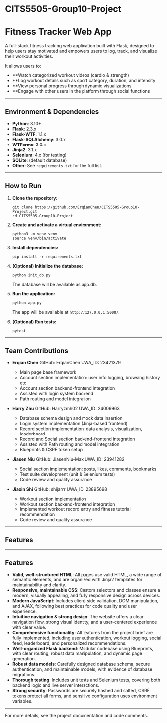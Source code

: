 # CITS5505-Group10-Project
# Fitness Tracker Web App

A full-stack fitness tracking web application built with Flask, designed to help users stay motivated and empowers users to log, track, and visualize their workout activities.

It allows users to:
- **Watch categorized workout videos (cardio & strength)
- **Log workout details such as sport category, duration, and intensity
- **View personal progress through dynamic visualizations
- **Engage with other users in the platform through social functions

---

## Environment & Dependencies

- **Python**: 3.10+
- **Flask**: 2.3.x
- **Flask-WTF**: 1.1.x
- **Flask-SQLAlchemy**: 3.0.x
- **WTForms**: 3.0.x
- **Jinja2**: 3.1.x
- **Selenium**: 4.x (for testing)
- **SQLite**: (default database)
- **Other**: See `requirements.txt` for the full list.

---

## How to Run

1. **Clone the repository:**
   ```
   git clone https://github.com/ErqianChen/CITS5505-Group10-Project.git
   cd CITS5505-Group10-Project
   ```

2. **Create and activate a virtual environment:**
   ```
   python3 -m venv venv
   source venv/bin/activate
   ```

3. **Install dependencies:**
   ```
   pip install -r requirements.txt
   ```

4. **(Optional) Initialize the database:**
   ```
   python init_db.py
   ```
   The database will be available as app.db.


5. **Run the application:**
   ```
   python app.py
   ```
   The app will be available at `http://127.0.0.1:5000/`.

6. **(Optional) Run tests:**
   ```
   pytest
   ```

---

## Team Contributions

- **Erqian Chen** 
  GitHub: ErqianChen UWA_ID: 23421379
  - Main page base framework
  - Account section implementation: user info logging, browsing history etc
  - Account section backend-frontend integration
  - Assisted with login system backend
  - Path routing and model integration

- **Harry Zhu** 
  GitHub: Harryzmh02 UWA_ID: 24009963
  - Database schema design and mock data insertion
  - Login system implementation (Jinja-based frontend)
  - Record section implementation: data analysis, visualization, leaderboard
  - Record and Social section backend-frontend integration
  - Assisted with Path routing and model integration
  - Blueprints & CSRF token setup

- **Jiasen Niu** 
  GitHub: JiasenNiu-Max UWA_ID: 23941282
  - Social section implementation: posts, likes, comments, bookmarks
  - Test suite development (unit & Selenium tests)
  - Code review and quality assurance

- **Jiaxin Shi** 
  GitHub: shijarrr UWA_ID: 23895698
  - Workout section implementation
  - Workout section backend-frontend integration
  - Implemented workout record entry and fitness tutorial recommendation
  - Code review and quality assurance


---

## Features

---

## Features

- **Valid, well-structured HTML**: All pages use valid HTML, a wide range of semantic elements, and are organized with Jinja2 templates for maintainability and clarity.
- **Responsive, maintainable CSS**: Custom selectors and classes ensure a modern, visually appealing, and fully responsive design across devices.
- **Modern JavaScript**: Includes client-side validation, DOM manipulation, and AJAX, following best practices for code quality and user experience.
- **Intuitive navigation & strong design**: The website offers a clear navigation flow, strong visual identity, and a user-centered experience with clear value.
- **Comprehensive functionality**: All features from the project brief are fully implemented, including user authentication, workout logging, social feed, leaderboard, and personalized recommendations.
- **Well-organized Flask backend**: Modular codebase using Blueprints, with clear routing, robust data manipulation, and dynamic page generation.
- **Robust data models**: Carefully designed database schema, secure authentication, and maintainable models, with evidence of database migrations.
- **Thorough testing**: Includes unit tests and Selenium tests, covering both backend logic and live server interactions.
- **Strong security**: Passwords are securely hashed and salted, CSRF tokens protect all forms, and sensitive configuration uses environment variables.


---

For more details, see the project documentation and code comments.